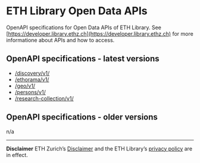 # ETH Library Open Data APIs

OpenAPI specifications for Open Data APIs of ETH Library. See [https://developer.library.ethz.ch](https://developer.library.ethz.ch) for more informatione about APIs and how to access.

## OpenAPI specifications - latest versions

- [/discovery/v1/](/discovery-v1.yaml/)
- [/ethorama/v1/](/ethorama-v1.yaml/)
- [/geo/v1/](/geo-v1.yaml/)
- [/persons/v1/](/persons-v1.yaml/)
- [/research-collection/v1/](/research-collection-v1.yaml/)

## OpenAPI specifications - older versions

n/a

***
**Disclaimer**
ETH Zurich’s [Disclaimer](https://library.ethz.ch/en/footer/disclaimer.html) and the ETH Library’s [privacy policy](https://library.ethz.ch/en/footer/data-protection.html) are in effect.
